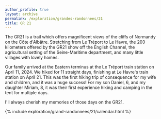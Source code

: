 ```yaml
---
author_profile: true
layout: archive
permalink: /exploration/grandes-randonnees/21
title: GR 21
---
```

The GR21 is a trail which offers magnificent views of the cliffs of Normandy on the Côte d'Albâtre. Stretching from Le Tréport to Le Havre, the 200 kilometers offered by the GR21 show off the English Channel, the agricultural setting of the Seine-Maritime department, and many little villages with lovely homes.

Our family arrived at the Eastern terminus at the Le Tréport train station on April 11, 2024. We hiked for 11 straight days, finishing at Le Havre's train station on April 21. This was the first hiking trip of consequence for my wife and children, and it was a huge success! For my son Daniel, 6, and my daughter Miriam, 8, it was their first experience hiking and camping in the tent for multiple days.

I'll always cherish my memories of those days on the GR21.

{% include exploration/grand-randonnees/21/calendar.html %}

